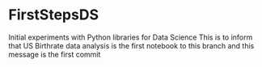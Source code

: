 # FirstStepsDS
Initial experiments with Python libraries for Data Science
This is to inform that US Birthrate data analysis is the first notebook to this branch and this message is the first commit
